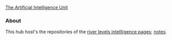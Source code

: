 [The Artificial Intelligence Unit](https://github.com/theartificialintelligenceunit)


### About

This hub host's the repositories of the <a href="https://theartificialintelligenceunit.github.io/intelligence/html/in-river-predictions.html"  target="_blank">river levels intellligence pages</a>; <a href="https://repatterning.github.io/abstracts" target="_blank">notes</a>.  

<br>
<br>

<br>
<br>

<br>
<br>

<br>
<br>
